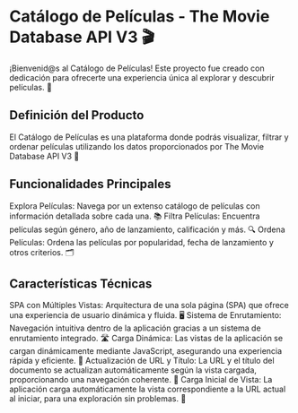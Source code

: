 # Catálogo de Películas - The Movie Database API V3 🎬
¡Bienvenid@s al Catálogo de Películas! Este proyecto fue creado con dedicación para ofrecerte una experiencia única al explorar y descubrir películas. 🎥

## Definición del Producto
El Catálogo de Películas es una plataforma donde podrás visualizar, filtrar y ordenar películas utilizando los datos proporcionados por The Movie Database API V3 🌟

##  Funcionalidades Principales
Explora Películas: Navega por un extenso catálogo de películas con información detallada sobre cada una. 📚
Filtra Películas: Encuentra películas según género, año de lanzamiento, calificación y más. 🔍
Ordena Películas: Ordena las películas por popularidad, fecha de lanzamiento y otros criterios. 🗂️

## Características Técnicas
SPA con Múltiples Vistas: Arquitectura de una sola página (SPA) que ofrece una experiencia de usuario dinámica y fluida. 🖥️
Sistema de Enrutamiento: Navegación intuitiva dentro de la aplicación gracias a un sistema de enrutamiento integrado. 🛣️
Carga Dinámica: Las vistas de la aplicación se cargan dinámicamente mediante JavaScript, asegurando una experiencia rápida y eficiente. 🚀
Actualización de URL y Título: La URL y el título del documento se actualizan automáticamente según la vista cargada, proporcionando una navegación coherente. 🔄
Carga Inicial de Vista: La aplicación carga automáticamente la vista correspondiente a la URL actual al iniciar, para una exploración sin problemas. 🎉





